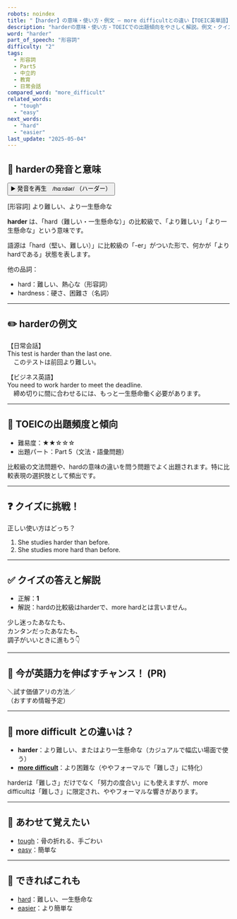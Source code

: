 ```yaml
---
robots: noindex
title: "【harder】の意味・使い方・例文 ― more difficultとの違い【TOEIC英単語】"
description: "harderの意味・使い方・TOEICでの出題傾向をやさしく解説。例文・クイズ付きでmore difficultとの違いもわかりやすく学べます。"
word: "harder"
part_of_speech: "形容詞"
difficulty: "2"
tags:
  - 形容詞
  - Part5
  - 中立的
  - 教育
  - 日常会話
compared_word: "more_difficult"
related_words:
  - "tough"
  - "easy"
next_words:
  - "hard"
  - "easier"
last_update: "2025-05-04"
---
```


## 🔰 harderの発音と意味

<button class="play-audio" onclick="playTTS('harder')">
  <span class="play-audio-main">
    ▶️ 発音を再生　/hɑːrdər/
  </span>
  <span class="play-audio-sub">
    （ハーダー）
  </span>
</button>

[形容詞] より難しい、より一生懸命な

**harder** は、「hard（難しい・一生懸命な）」の比較級で、「より難しい」「より一生懸命な」という意味です。

語源は「hard（堅い、難しい）」に比較級の「-er」がついた形で、何かが「よりhardである」状態を表します。

他の品詞：  
- hard：難しい、熱心な（形容詞）
- hardness：硬さ、困難さ（名詞）

---

## ✏️ harderの例文

【日常会話】  
This test is harder than the last one.  
　このテストは前回より難しい。

【ビジネス英語】  
You need to work harder to meet the deadline.  
　締め切りに間に合わせるには、もっと一生懸命働く必要があります。

---

## 🎯 TOEICの出題頻度と傾向

- 難易度：★★☆☆☆
- 出題パート：Part 5（文法・語彙問題）

比較級の文法問題や、hardの意味の違いを問う問題でよく出題されます。特に比較表現の選択肢として頻出です。

---

## ❓ クイズに挑戦！

正しい使い方はどっち？

1. She studies harder than before.  
2. She studies more hard than before.

---

## ✅ クイズの答えと解説

- 正解：**1**
- 解説：hardの比較級はharderで、more hardとは言いません。

少し迷ったあなたも、  
カンタンだったあなたも、  
調子がいいときに進もう👇️

---

## 🚀 今が英語力を伸ばすチャンス！ (PR)

<div class="info-center">
＼試す価値アリの方法／<br>  
（おすすめ情報予定）
</div>

---

## 🤔  more difficult との違いは？

- **harder**：より難しい、またはより一生懸命な（カジュアルで幅広い場面で使う）
- **[more difficult](/more_difficult)**：より困難な（ややフォーマルで「難しさ」に特化）

harderは「難しさ」だけでなく「努力の度合い」にも使えますが、more difficultは「難しさ」に限定され、ややフォーマルな響きがあります。

---

## 🧩 あわせて覚えたい

- [tough](/tough)：骨の折れる、手ごわい
- [easy](/easy)：簡単な

---

## 📖 できればこれも

- [hard](/hard)：難しい、一生懸命な
- [easier](/easier)：より簡単な

<!-- cvid: aid19_bid19 -->
